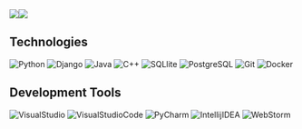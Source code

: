 <div style="display: flex;">
  <img src="https://readme-typing-svg.demolab.com?font=Fira+Code&size=20&pause=1000&color=FFFFFF&background=5C2D91&vCenter=true&random=false&width=600&height=40&lines=Aiow-dev+GitHub+profile"></img>
  <img src="https://www.codewars.com/users/Aiow-dev/badges/large"></img>
</div>

## Technologies

![Python](https://img.shields.io/badge/Python-3776AB?style=for-the-badge&logo=python&logoColor=white&color=5C2D91)
![Django](https://img.shields.io/badge/Django-092E20?style=for-the-badge&logo=django&logoColor=white&color=5C2D91)
![Java](https://img.shields.io/badge/Java-007396?style=for-the-badge&logo=java&logoColor=white&color=5C2D91)
![C++](https://img.shields.io/badge/C++-00599C?style=for-the-badge&logo=cplusplus&logoColor=white&color=5C2D91)
![SQLlite](https://img.shields.io/badge/SQLite-003B57?style=for-the-badge&logo=sqlite&logoColor=white&color=5C2D91)
![PostgreSQL](https://img.shields.io/badge/PostgreSQL-4169E1?style=for-the-badge&logo=postgresql&logoColor=white&color=5C2D91)
![Git](https://img.shields.io/badge/Git-F05032?style=for-the-badge&logo=git&logoColor=white&color=5C2D91)
![Docker](https://img.shields.io/badge/Docker-2496ED?style=for-the-badge&logo=docker&logoColor=white&color=5C2D91)

## Development Tools

![VisualStudio](https://img.shields.io/badge/Visual%20Studio-5C2D91?style=for-the-badge&logo=visualstudio&logoColor=white)
![VisualStudioCode](https://img.shields.io/badge/Visual%20Studio%20Code-007ACC?style=for-the-badge&logo=visualstudiocode&logoColor=white&color=5C2D91)
![PyCharm](https://img.shields.io/badge/PyCharm-000000?style=for-the-badge&logo=pycharm&logoColor=white&color=5C2D91)
![IntellijIDEA](https://img.shields.io/badge/Intellij%20IDEA-000000?style=for-the-badge&logo=intellijidea&logoColor=white&color=5C2D91)
![WebStorm](https://img.shields.io/badge/webstorm-143?style=for-the-badge&logo=webstorm&logoColor=white&color=5C2D91)
